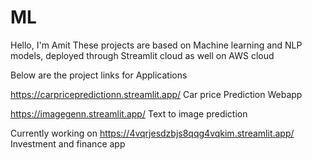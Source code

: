 # ML
Hello, I'm Amit 
These projects are based on Machine learning and NLP models, deployed through Streamlit cloud as well on AWS cloud

Below are the project links for Applications
 
 https://carpricepredictionn.streamlit.app/       Car price Prediction Webapp

 https://imagegenn.streamlit.app/                 Text to image prediction 
 
 Currently working on 
 https://4vqrjesdzbjs8qqg4vqkim.streamlit.app/    Investment and finance app 
